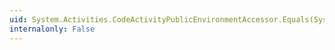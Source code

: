 ```yaml
---
uid: System.Activities.CodeActivityPublicEnvironmentAccessor.Equals(System.Object)
internalonly: False
---
```

